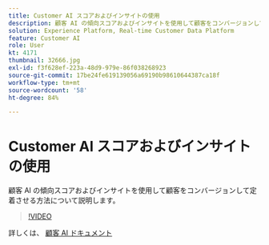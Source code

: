 ```yaml
---
title: Customer AI スコアおよびインサイトの使用
description: 顧客 AI の傾向スコアおよびインサイトを使用して顧客をコンバージョンして定着させる方法について説明します。
solution: Experience Platform, Real-time Customer Data Platform
feature: Customer AI
role: User
kt: 4171
thumbnail: 32666.jpg
exl-id: f3f628ef-223a-48d9-979e-86f038268923
source-git-commit: 17be24fe619139056a69190b98610644387ca18f
workflow-type: tm+mt
source-wordcount: '58'
ht-degree: 84%

---
```


# Customer AI スコアおよびインサイトの使用

顧客 AI の傾向スコアおよびインサイトを使用して顧客をコンバージョンして定着させる方法について説明します。

>[!VIDEO](https://video.tv.adobe.com/v/32666?quality=12&learn=on)

詳しくは、 [顧客 AI ドキュメント](https://experienceleague.adobe.com/docs/experience-platform/intelligent-services/customer-ai/overview.html?lang=ja)
